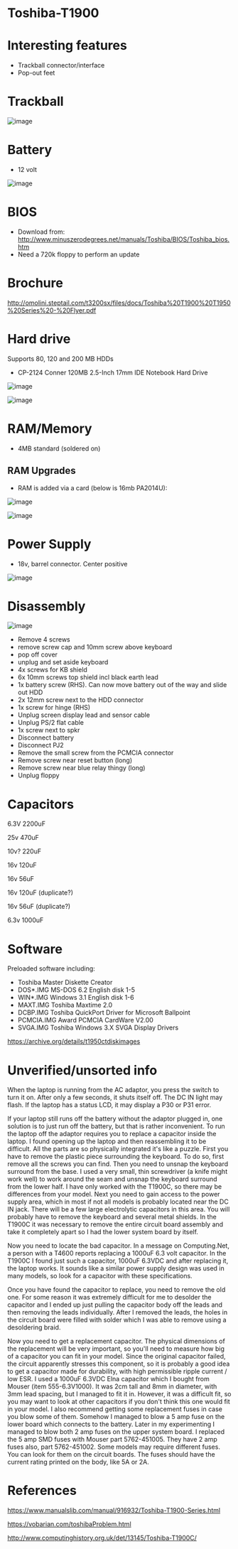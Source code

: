 # Toshiba-T1900

# Interesting features

- Trackball connector/interface
- Pop-out feet

# Trackball

![image](https://user-images.githubusercontent.com/38451588/156770488-37c7c957-8714-483b-a736-505fa913abb9.png)
  
# Battery

- 12 volt

![image](https://user-images.githubusercontent.com/38451588/156870880-9fcf778f-b965-4d5a-92fc-da179ddd72b6.png)

# BIOS

- Download from: http://www.minuszerodegrees.net/manuals/Toshiba/BIOS/Toshiba_bios.htm
- Need a 720k floppy to perform an update

# Brochure

http://omolini.steptail.com/t3200sx/files/docs/Toshiba%20T1900%20T1950%20Series%20-%20Flyer.pdf

# Hard drive

Supports 80, 120 and 200 MB HDDs

- CP-2124 Conner 120MB 2.5-Inch 17mm IDE Notebook Hard Drive

![image](https://user-images.githubusercontent.com/38451588/156491386-d5c623de-c9ef-4468-9539-4d9eb9a41c10.png)


![image](https://user-images.githubusercontent.com/38451588/156871034-6c435c60-d7ba-4b57-91ee-421a28ddbb28.png)


# RAM/Memory

- 4MB standard (soldered on)

## RAM Upgrades

- RAM is added via a card (below is 16mb PA2014U):

![image](https://user-images.githubusercontent.com/38451588/156770009-b5a31e92-b70c-4d89-8a4e-81fec65d9db3.png)

![image](https://user-images.githubusercontent.com/38451588/156870898-7c398e1d-2b40-4710-807b-a32bcc39f4b2.png)


# Power Supply

- 18v, barrel connector. Center positive

![image](https://user-images.githubusercontent.com/38451588/156871013-5e82f4d0-70b8-4883-a396-40c6e5b23597.png)



# Disassembly

![image](https://user-images.githubusercontent.com/38451588/156870931-00ed93e5-aae6-4acd-ad27-808b983a3353.png)





- Remove 4 screws
- remove screw cap and 10mm screw above keyboard
- pop off cover
- unplug and set aside keyboard
- 4x screws for KB shield
- 6x 10mm screws top shield incl black earth lead
- 1x battery screw (RHS). Can now move battery out of the way and slide out HDD
- 2x 12mm screw next to the HDD connector
- 1x screw for hinge (RHS)
- Unplug screen display lead and sensor cable
- Unplug PS/2 flat cable
- 1x screw next to spkr
- Disconnect battery
- Disconnect PJ2
- Remove the small screw from the PCMCIA connector
- Remove screw near reset button (long)
- Remove screw near blue relay thingy (long)
- Unplug floppy


# Capacitors

6.3V 2200uF

25v 470uF

10v? 220uF

16v 120uF

16v 56uF

16v 120uF (duplicate?)

16v 56uF (duplicate?)

6.3v 1000uF

# Software

Preloaded software including:

- Toshiba Master Diskette Creator
- DOS*.IMG MS-DOS 6.2 English disk 1-5
- WIN*.IMG Windows 3.1 English disk 1-6
- MAXT.IMG Toshiba Maxtime 2.0
- DCBP.IMG Toshiba QuickPort Driver for Microsoft Ballpoint
- PCMCIA.IMG Award PCMCIA CardWare V2.00
- SVGA.IMG Toshiba Windows 3.X SVGA Display Drivers

https://archive.org/details/t1950ctdiskimages


# Unverified/unsorted info

When the laptop is running from the AC adaptor, you press the switch to turn it on. After only a few seconds, it shuts itself off. The DC IN light may flash. If the laptop has a status LCD, it may display a P30 or P31 error.


If your laptop still runs off the battery without the adaptor plugged in, one solution is to just run off the battery, but that is rather inconvenient. To run the laptop off the adaptor requires you to replace a capacitor inside the laptop. I found opening up the laptop and then reassembling it to be difficult. All the parts are so physically integrated it's like a puzzle. First you have to remove the plastic piece surrounding the keyboard. To do so, first remove all the screws you can find. Then you need to unsnap the keyboard surround from the base. I used a very small, thin screwdriver (a knife might work well) to work around the seam and unsnap the keyboard surround from the lower half. I have only worked with the T1900C, so there may be differences from your model. Next you need to gain access to the power supply area, which in most if not all models is probably located near the DC IN jack. There will be a few large electrolytic capacitors in this area. You will probably have to remove the keyboard and several metal shields. In the T1900C it was necessary to remove the entire circuit board assembly and take it completely apart so I had the lower system board by itself.

Now you need to locate the bad capacitor. In a message on Computing.Net, a person with a T4600 reports replacing a 1000uF 6.3 volt capacitor. In the T1900C I found just such a capacitor, 1000uF 6.3VDC and after replacing it, the laptop works. It sounds like a similar power supply design was used in many models, so look for a capacitor with these specifications.

Once you have found the capacitor to replace, you need to remove the old one. For some reason it was extremely difficult for me to desolder the capacitor and I ended up just pulling the capacitor body off the leads and then removing the leads individually. After I removed the leads, the holes in the circuit board were filled with solder which I was able to remove using a desoldering braid.

Now you need to get a replacement capacitor. The physical dimensions of the replacement will be very important, so you'll need to measure how big of a capacitor you can fit in your model. Since the original capacitor failed, the circuit apparently stresses this component, so it is probably a good idea to get a capacitor made for durability, with high permissible ripple current / low ESR. I used a 1000uF 6.3VDC Elna capacitor which I bought from Mouser (item 555-6.3V1000). It was 2cm tall and 8mm in diameter, with 3mm lead spacing, but I managed to fit it in. However, it was a difficult fit, so you may want to look at other capacitors if you don't think this one would fit in your model. I also recommend getting some replacement fuses in case you blow some of them. Somehow I managed to blow a 5 amp fuse on the lower board which connects to the battery. Later in my experimenting I managed to blow both 2 amp fuses on the upper system board. I replaced the 5 amp SMD fuses with Mouser part 5762-451005. They have 2 amp fuses also, part 5762-451002. Some models may require different fuses. You can look for them on the circuit boards. The fuses should have the current rating printed on the body, like 5A or 2A.


# References

https://www.manualslib.com/manual/916932/Toshiba-T1900-Series.html

https://vobarian.com/toshibaProblem.html


http://www.computinghistory.org.uk/det/13145/Toshiba-T1900C/


